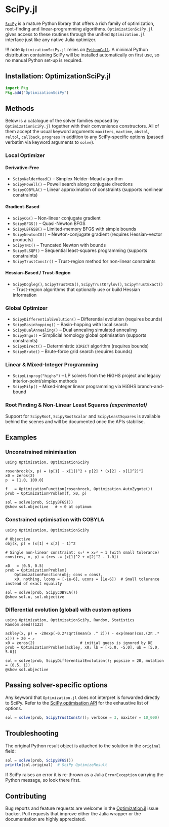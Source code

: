 # SciPy.jl

[`SciPy`](https://scipy.org/) is a mature Python library that offers a rich family of optimization, root–finding and linear‐programming algorithms.  `OptimizationSciPy.jl` gives access to these routines through the unified `Optimization.jl` interface just like any native Julia optimizer.

!!! note
    `OptimizationSciPy.jl` relies on [`PythonCall`](https://github.com/cjdoris/PythonCall.jl).  A minimal Python distribution containing SciPy will be installed automatically on first use, so no manual Python set-up is required.

## Installation: OptimizationSciPy.jl

```julia
import Pkg
Pkg.add("OptimizationSciPy")
```

## Methods

Below is a catalogue of the solver families exposed by `OptimizationSciPy.jl` together with their convenience constructors.  All of them accept the usual keyword arguments `maxiters`, `maxtime`, `abstol`, `reltol`, `callback`, `progress` in addition to any SciPy-specific options (passed verbatim via keyword arguments to `solve`).

### Local Optimizer

#### Derivative-Free

  * `ScipyNelderMead()` – Simplex Nelder–Mead algorithm
  * `ScipyPowell()` – Powell search along conjugate directions
  * `ScipyCOBYLA()` – Linear approximation of constraints (supports nonlinear constraints)

#### Gradient-Based

  * `ScipyCG()` – Non-linear conjugate gradient
  * `ScipyBFGS()` – Quasi-Newton BFGS
  * `ScipyLBFGSB()` – Limited-memory BFGS with simple bounds
  * `ScipyNewtonCG()` – Newton-conjugate gradient (requires Hessian-vector products)
  * `ScipyTNC()` – Truncated Newton with bounds
  * `ScipySLSQP()` – Sequential least-squares programming (supports constraints)
  * `ScipyTrustConstr()` – Trust-region method for non-linear constraints

#### Hessian–Based / Trust-Region

  * `ScipyDogleg()`, `ScipyTrustNCG()`, `ScipyTrustKrylov()`, `ScipyTrustExact()` – Trust-region algorithms that optionally use or build Hessian information

### Global Optimizer

  * `ScipyDifferentialEvolution()` – Differential evolution (requires bounds)
  * `ScipyBasinhopping()` – Basin-hopping with local search
  * `ScipyDualAnnealing()` – Dual annealing simulated annealing
  * `ScipyShgo()` – Simplicial homology global optimisation (supports constraints)
  * `ScipyDirect()` – Deterministic `DIRECT` algorithm (requires bounds)
  * `ScipyBrute()` – Brute-force grid search (requires bounds)

### Linear & Mixed-Integer Programming

  * `ScipyLinprog("highs")` – LP solvers from the HiGHS project and legacy interior-point/simplex methods
  * `ScipyMilp()` – Mixed-integer linear programming via HiGHS branch-and-bound

### Root Finding & Non-Linear Least Squares *(experimental)*

Support for `ScipyRoot`, `ScipyRootScalar` and `ScipyLeastSquares` is available behind the scenes and will be documented once the APIs stabilise.

## Examples

### Unconstrained minimisation

```@example SciPy1
using Optimization, OptimizationSciPy

rosenbrock(x, p) = (p[1] - x[1])^2 + p[2] * (x[2] - x[1]^2)^2
x0 = zeros(2)
p  = [1.0, 100.0]

f   = OptimizationFunction(rosenbrock, Optimization.AutoZygote())
prob = OptimizationProblem(f, x0, p)

sol = solve(prob, ScipyBFGS())
@show sol.objective   # ≈ 0 at optimum
```

### Constrained optimisation with COBYLA

```@example SciPy2
using Optimization, OptimizationSciPy

# Objective
obj(x, p) = (x[1] + x[2] - 1)^2

# Single non-linear constraint: x₁² + x₂² ≈ 1 (with small tolerance)
cons(res, x, p) = (res .= [x[1]^2 + x[2]^2 - 1.0])

x0   = [0.5, 0.5]
prob = OptimizationProblem(
    OptimizationFunction(obj; cons = cons),
    x0, nothing, lcons = [-1e-6], ucons = [1e-6])  # Small tolerance instead of exact equality

sol = solve(prob, ScipyCOBYLA())
@show sol.u, sol.objective
```

### Differential evolution (global) with custom options

```@example SciPy3
using Optimization, OptimizationSciPy, Random, Statistics
Random.seed!(123)

ackley(x, p) = -20exp(-0.2*sqrt(mean(x .^ 2))) - exp(mean(cos.(2π .* x))) + 20 + ℯ
x0 = zeros(2)                    # initial guess is ignored by DE
prob = OptimizationProblem(ackley, x0; lb = [-5.0, -5.0], ub = [5.0, 5.0])

sol = solve(prob, ScipyDifferentialEvolution(); popsize = 20, mutation = (0.5, 1))
@show sol.objective
```

## Passing solver-specific options

Any keyword that `Optimization.jl` does not interpret is forwarded directly to SciPy.  Refer to the [SciPy optimisation API](https://docs.scipy.org/doc/scipy/reference/optimize.html) for the exhaustive list of options.

```julia
sol = solve(prob, ScipyTrustConstr(); verbose = 3, maxiter = 10_000)
```

## Troubleshooting

The original Python result object is attached to the solution in the `original` field:

```julia
sol = solve(prob, ScipyBFGS())
println(sol.original)  # SciPy OptimizeResult
```

If SciPy raises an error it is re-thrown as a Julia `ErrorException` carrying the Python message, so look there first.

## Contributing

Bug reports and feature requests are welcome in the [Optimization.jl](https://github.com/SciML/Optimization.jl) issue tracker.  Pull requests that improve either the Julia wrapper or the documentation are highly appreciated. 

